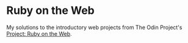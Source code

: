 # Ruby on the Web
My solutions to the introductory web projects from The Odin Project's [Project: Ruby on the Web](http://www.theodinproject.com/ruby-programming/ruby-on-the-web).
